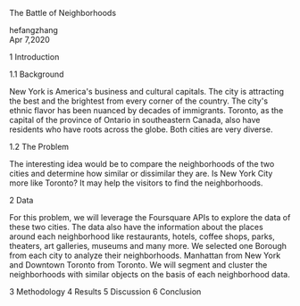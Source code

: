The Battle of Neighborhoods

hefangzhang  
Apr 7,2020

1 Introduction

1.1 Background

New York is America's business and cultural capitals. The city is attracting the best and the brightest from every corner of the country. The city's ethnic flavor has been nuanced by decades of immigrants. Toronto, as the capital of the province of Ontario in southeastern Canada, also have residents who have roots across the globe. Both cities are very diverse.

1.2 The Problem

The interesting idea would be to compare the neighborhoods of the two cities and determine how similar or dissimilar they are. Is New York City more like Toronto? It may help the visitors to find the neighborhoods.

2 Data

For this problem, we will leverage the Foursquare APIs to explore the data of these two cities. The data also have the information about the places around each neighborhood like restaurants, hotels, coffee shops, parks, theaters, art galleries, museums and many more. We selected one Borough from each city to analyze their neighborhoods. Manhattan from New York and Downtown Toronto from Toronto. We will segment and cluster the neighborhoods with similar objects on the basis of each neighborhood data.

3 Methodology
4 Results
5 Discussion
6 Conclusion


